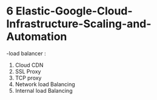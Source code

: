 # 6 Elastic-Google-Cloud-Infrastructure-Scaling-and-Automation
-load balancer : 
1. Cloud CDN
2. SSL Proxy
3. TCP proxy
4. Network load Balancing
5. Internal load Balancing
